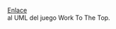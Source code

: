 <a href="https://drive.google.com/file/d/18xKqSruznbFFwwgMghLTLWYcISnjzHIe/view?usp=drive_link">Enlace</a><br>  al UML del juego Work To The Top.